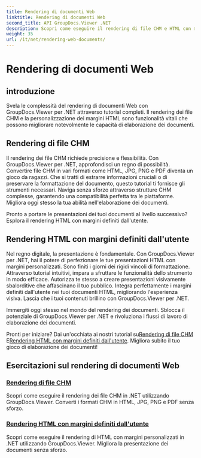 ```yaml
---
title: Rendering di documenti Web
linktitle: Rendering di documenti Web
second_title: API GroupDocs.Viewer .NET
description: Scopri come eseguire il rendering di file CHM e HTML con margini personalizzati in .NET utilizzando GroupDocs.Viewer. Converti CHM in formati HTML, JPG, PNG e PDF senza problemi.
weight: 35
url: /it/net/rendering-web-documents/
---
```


# Rendering di documenti Web

## introduzione

Svela le complessità del rendering di documenti Web con GroupDocs.Viewer per .NET attraverso tutorial completi. Il rendering dei file CHM e la personalizzazione dei margini HTML sono funzionalità vitali che possono migliorare notevolmente le capacità di elaborazione dei documenti.

## Rendering di file CHM

Il rendering dei file CHM richiede precisione e flessibilità. Con GroupDocs.Viewer per .NET, approfondisci un regno di possibilità. Convertire file CHM in vari formati come HTML, JPG, PNG e PDF diventa un gioco da ragazzi. Che si tratti di estrarre informazioni cruciali o di preservare la formattazione del documento, questo tutorial ti fornisce gli strumenti necessari. Naviga senza sforzo attraverso strutture CHM complesse, garantendo una compatibilità perfetta tra le piattaforme. Migliora oggi stesso la tua abilità nell'elaborazione dei documenti.

Pronto a portare le presentazioni dei tuoi documenti al livello successivo? Esplora il rendering HTML con margini definiti dall'utente.

## Rendering HTML con margini definiti dall'utente

Nel regno digitale, la presentazione è fondamentale. Con GroupDocs.Viewer per .NET, hai il potere di perfezionare le tue presentazioni HTML con margini personalizzati. Sono finiti i giorni dei rigidi vincoli di formattazione. Attraverso tutorial intuitivi, impara a sfruttare le funzionalità dello strumento in modo efficace. Autorizza te stesso a creare presentazioni visivamente sbalorditive che affascinano il tuo pubblico. Integra perfettamente i margini definiti dall'utente nei tuoi documenti HTML, migliorando l'esperienza visiva. Lascia che i tuoi contenuti brillino con GroupDocs.Viewer per .NET.

Immergiti oggi stesso nel mondo del rendering dei documenti. Sblocca il potenziale di GroupDocs.Viewer per .NET e rivoluziona i flussi di lavoro di elaborazione dei documenti.

 Pronti per iniziare? Dai un'occhiata ai nostri tutorial su[Rendering di file CHM](./render-chm/) E[Rendering HTML con margini definiti dall'utente](./render-html-margins/). Migliora subito il tuo gioco di elaborazione dei documenti!
## Esercitazioni sul rendering di documenti Web
### [Rendering di file CHM](./render-chm/)
Scopri come eseguire il rendering dei file CHM in .NET utilizzando GroupDocs.Viewer. Converti i formati CHM in HTML, JPG, PNG e PDF senza sforzo.
### [Rendering HTML con margini definiti dall'utente](./render-html-margins/)
Scopri come eseguire il rendering di HTML con margini personalizzati in .NET utilizzando GroupDocs.Viewer. Migliora la presentazione dei documenti senza sforzo.